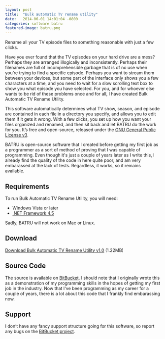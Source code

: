```yaml
---
layout: post
title:  "Bulk automatic TV rename utility"
date:   2014-06-01 14:01:04 -0800
categories: software batru
featured-image: batru.png
---
```

Rename all your TV episode files to something reasonable with just a few clicks.<!--more-->

Have you ever found that the TV episodes on your hard drive are a mess? Perhaps they are arranged illogically and inconsistently. Perhaps their filenames are full of incomprehensible garbage that is of no use when you’re trying to find a specific episode. Perhaps you want to stream them between your devices, but some part of the interface only shows you a few characters at a time, and you need to wait for a slow scrolling text box to show you what episode you have selected. For you, and for whoever else wants to be rid of these problems once and for all, I have created Bulk Automatic TV Rename Utility.

This software automatically determines what TV show, season, and episode are contained in each file in a directory you specify, and allows you to edit them if it gets it wrong. With a few clicks, you set up how you want your files organized and renamed, and then sit back and let BATRU do the work for you. It’s free and open-source, released under the [GNU General Public License v3][gpl].

BATRU is open-source software that I created before getting my first job as a programmer as a sort of method of proving that I was capable of programming. Even though it's just a couple of years later as I write this, I already find the quality of the code in here quite poor, and am very embarassed at the lack of tests. Regardless, it works, so it remains available.

## Requirements

To run Bulk Automatic TV Rename Utility, you will need:

* Windows Vista or later
* [.NET Framework 4.5][dotnet]

Sadly, BATRU will not work on Mac or Linux.

## Download

[Download Bulk Automatic TV Rename Utility v1.0][download] (1.22MB)

## Source Code

The source is available on [BitBucket][source]. I should note that I originally wrote this as a demonstration of my programming skills in the hopes of getting my first job in the industry. Now that I've been programming as my career for a couple of years, there is a lot about this code that I frankly find embarassing now.

## Support

I don’t have any fancy support structure going for this software, so report any bugs on the [BitBucket project][source].

[gpl]: https://www.gnu.org/licenses/gpl-3.0.html
[dotnet]: http://www.microsoft.com/en-us/download/details.aspx?id=30653
[download]: http://davidproctor.io/wp-content/uploads/2014/06/Bulk-Automatic-TV-Rename-Utility1.zip
[source]: https://bitbucket.org/DavidProctor/bulk-automatic-tv-rename-utility
